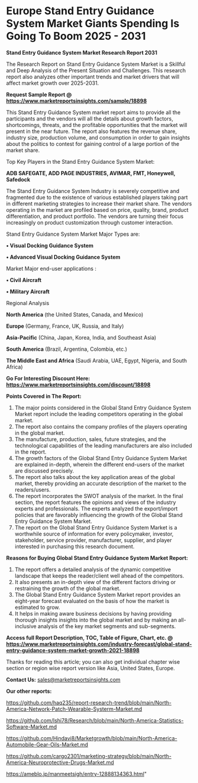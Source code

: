 # Europe Stand Entry Guidance System Market Giants Spending Is Going To Boom 2025 - 2031

<strong>Stand Entry Guidance System Market Research Report 2031</strong>

The Research Report on Stand Entry Guidance System Market is a Skillful and Deep Analysis of the Present Situation and Challenges. This research report also analyzes other important trends and market drivers that will affect market growth over 2025-2031.

<strong>Request Sample Report @ <a href=https://www.marketreportsinsights.com/sample/18898>https://www.marketreportsinsights.com/sample/18898</a></strong>

This Stand Entry Guidance System market report aims to provide all the participants and the vendors will all the details about growth factors, shortcomings, threats, and the profitable opportunities that the market will present in the near future. The report also features the revenue share, industry size, production volume, and consumption in order to gain insights about the politics to contest for gaining control of a large portion of the market share.

Top Key Players in the Stand Entry Guidance System Market:

<strong>ADB SAFEGATE, ADD PAGE INDUSTRIES, AVIMAR, FMT, Honeywell, Safedock</strong>

The Stand Entry Guidance System Industry is severely competitive and fragmented due to the existence of various established players taking part in different marketing strategies to increase their market share. The vendors operating in the market are profiled based on price, quality, brand, product differentiation, and product portfolio. The vendors are turning their focus increasingly on product customization through customer interaction.

Stand Entry Guidance System Market Major Types are:

<strong>• Visual Docking Guidance System

• Advanced Visual Docking Guidance System</strong>

Market Major end-user applications :

<strong>• Civil Aircraft

• Military Aircraft</strong>

Regional Analysis

</u><strong><b>North America</b></strong> (the United States, Canada, and Mexico)

<strong><b>Europe </b></strong>(Germany, France, UK, Russia, and Italy)

<strong><b>Asia-Pacific</b></strong> (China, Japan, Korea, India, and Southeast Asia)

<strong><b>South America</b></strong> (Brazil, Argentina, Colombia, etc.)

<strong><b>The Middle East and Africa</b></strong> (Saudi Arabia, UAE, Egypt, Nigeria, and South Africa)

<strong>Go For Interesting Discount Here: <a href=https://www.marketreportsinsights.com/discount/18898>https://www.marketreportsinsights.com/discount/18898</a></strong>

<strong>Points Covered in The Report:</strong>
<ol>
  <li>The major points considered in the Global Stand Entry Guidance System Market report include the leading competitors operating in the global market.</li>
  <li>The report also contains the company profiles of the players operating in the global market.</li>
  <li>The manufacture, production, sales, future strategies, and the technological capabilities of the leading manufacturers are also included in the report.</li>
  <li>The growth factors of the Global Stand Entry Guidance System Market are explained in-depth, wherein the different end-users of the market are discussed precisely.</li>
  <li>The report also talks about the key application areas of the global market, thereby providing an accurate description of the market to the readers/users.</li>
  <li>The report incorporates the SWOT analysis of the market. In the final section, the report features the opinions and views of the industry experts and professionals. The experts analyzed the export/import policies that are favorably influencing the growth of the Global Stand Entry Guidance System Market.</li>
  <li>The report on the Global Stand Entry Guidance System Market is a worthwhile source of information for every policymaker, investor, stakeholder, service provider, manufacturer, supplier, and player interested in purchasing this research document.</li>
</ol>
<strong>Reasons for Buying Global Stand Entry Guidance System Market Report:</strong>

<ol>
  <li>The report offers a detailed analysis of the dynamic competitive landscape that keeps the reader/client well ahead of the competitors.</li>
  <li>It also presents an in-depth view of the different factors driving or restraining the growth of the global market.</li>
  <li>The Global Stand Entry Guidance System Market report provides an eight-year forecast evaluated on the basis of how the market is estimated to grow.</li>
  <li>It helps in making aware business decisions by having providing thorough insights insights into the global market and by making an all-inclusive analysis of the key market segments and sub-segments.</li>
</ol>
<strong>Access full Report Description, TOC, Table of Figure, Chart, etc. @ <a href=https://www.marketreportsinsights.com/industry-forecast/global-stand-entry-guidance-system-market-growth-2021-18898>https://www.marketreportsinsights.com/industry-forecast/global-stand-entry-guidance-system-market-growth-2021-18898</a></strong>


Thanks for reading this article; you can also get individual chapter wise section or region wise report version like Asia, United States, Europe.

<strong>Contact Us:</strong>
sales@marketreportsinsights.com

<strong>Our other reports:</strong>

<a href=https://github.com/haq235/report-research-trend/blob/main/North-America-Network-Patch-Wearable-Systerm-Market.md>https://github.com/haq235/report-research-trend/blob/main/North-America-Network-Patch-Wearable-Systerm-Market.md</a>

<a href=https://github.com/Ishi78/Research/blob/main/North-America-Statistics-Software-Market.md>https://github.com/Ishi78/Research/blob/main/North-America-Statistics-Software-Market.md</a>

<a href=https://github.com/Hindavi8/Marketgrowth/blob/main/North-America-Automobile-Gear-Oils-Market.md>https://github.com/Hindavi8/Marketgrowth/blob/main/North-America-Automobile-Gear-Oils-Market.md</a>

<a href=https://github.com/cargo2301/marketing-strategy/blob/main/North-America-Neuroprotective-Drugs-Market.md>https://github.com/cargo2301/marketing-strategy/blob/main/North-America-Neuroprotective-Drugs-Market.md</a>

<a href=https://ameblo.jp/manmeetsigh/entry-12888134363.html>https://ameblo.jp/manmeetsigh/entry-12888134363.html</a>"
